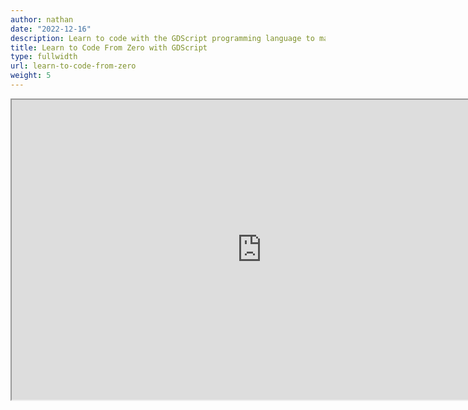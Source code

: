 ```yaml
---
author: nathan
date: "2022-12-16"
description: Learn to code with the GDScript programming language to make games in Godot. This free and open-source app will teach you the foundations you'll need to later code your games.
title: Learn to Code From Zero with GDScript
type: fullwidth
url: learn-to-code-from-zero
weight: 5
---
```


 <iframe src="https://gdquest.github.io/learn-gdscript/" title="Free app to learn GDScript" style="min-width: 800px; min-height: 480px; margin: auto; display: block;" ></iframe> 
